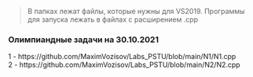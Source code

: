 >В папках лежат файлы, которые нужны для VS2019. Программы для запуска лежать в файлах с расширением .cpp
<h3>Олимпиандные задачи на 30.10.2021</h3>
1 - https://github.com/MaximVozisov/Labs_PSTU/blob/main/N1/N1.cpp<br>
2 - https://github.com/MaximVozisov/Labs_PSTU/blob/main/N2/N2.cpp<br>

